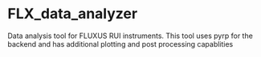 # FLX_data_analyzer
Data analysis tool for FLUXUS RUI instruments. This tool uses pyrp for the backend and has additional plotting and post processing capablities
